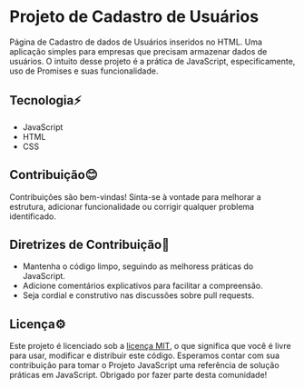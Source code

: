 # Projeto de Cadastro de Usuários
 Página de Cadastro de dados de Usuários inseridos no HTML. Uma aplicação simples para empresas que precisam armazenar dados de usuários. O intuito desse projeto é a prática de JavaScript, especificamente, uso de Promises e suas funcionalidade.

## Tecnologia⚡
* JavaScript
* HTML
* CSS

## Contribuição😊
 Contribuições são bem-vindas! Sinta-se à vontade para melhorar a estrutura, adicionar funcionalidade ou corrigir qualquer problema identificado.

## Diretrizes de Contribuição📌
* Mantenha o código limpo, seguindo as melhoress práticas do JavaScript.
* Adicione comentários explicativos para facilitar a compreensão.
* Seja cordial e construtivo nas discussões sobre pull requests.

## Licença⚙️
 Este projeto é licenciado sob a [licença MIT](LICENSA), o que significa que você é livre para usar, modificar e distribuir este código.
 Esperamos contar com sua contribuição para tomar o Projeto JavaScript uma referência de solução práticas em JavaScript. Obrigado por fazer parte desta comunidade!